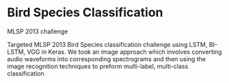 # Bird Species Classification
MLSP 2013 challenge


Targeted  MLSP 2013 Bird Species classification challenge using LSTM, BI-LSTM, VGG in Keras.
We took an image approach which involves converting audio waveforms into corresponding spectrograms
and then using the image recognition techniques to preform multi-label, multi-class classification
